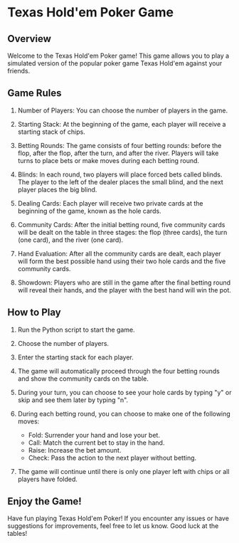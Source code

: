 # Texas Hold'em Poker Game

## Overview

Welcome to the Texas Hold'em Poker game! This game allows you to play a simulated version of the popular poker game Texas Hold'em against your friends.

## Game Rules

1. Number of Players: You can choose the number of players in the game.

2. Starting Stack: At the beginning of the game, each player will receive a starting stack of chips.

3. Betting Rounds: The game consists of four betting rounds: before the flop, after the flop, after the turn, and after the river. Players will take turns to place bets or make moves during each betting round.

4. Blinds: In each round, two players will place forced bets called blinds. The player to the left of the dealer places the small blind, and the next player places the big blind.

5. Dealing Cards: Each player will receive two private cards at the beginning of the game, known as the hole cards.

6. Community Cards: After the initial betting round, five community cards will be dealt on the table in three stages: the flop (three cards), the turn (one card), and the river (one card).

7. Hand Evaluation: After all the community cards are dealt, each player will form the best possible hand using their two hole cards and the five community cards.

8. Showdown: Players who are still in the game after the final betting round will reveal their hands, and the player with the best hand will win the pot.

## How to Play

1. Run the Python script to start the game.

2. Choose the number of players.

3. Enter the starting stack for each player.

4. The game will automatically proceed through the four betting rounds and show the community cards on the table.

5. During your turn, you can choose to see your hole cards by typing "y" or skip and see them later by typing "n".

6. During each betting round, you can choose to make one of the following moves: 
   - Fold: Surrender your hand and lose your bet.
   - Call: Match the current bet to stay in the hand.
   - Raise: Increase the bet amount.
   - Check: Pass the action to the next player without betting.

7. The game will continue until there is only one player left with chips or all players have folded.

## Enjoy the Game!

Have fun playing Texas Hold'em Poker! If you encounter any issues or have suggestions for improvements, feel free to let us know. Good luck at the tables!
